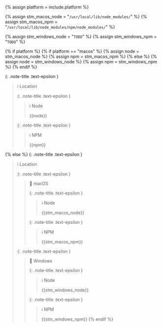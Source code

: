 <!-- _includes/docs/env/nodejs/ -->

<!-- USE CASE -->
<!-- 1. include docs/env/nodejs/location.md  -->
<!-- 2. include docs/env/nodejs/location.md platform="macos" -->
<!-- 3. include docs/env/nodejs/location.md platform="windows" -->

{% assign platform = include.platform %}

{% assign stm_macos_node =  "`/usr/local/lib/node_modules/`" %}
{% assign stm_macos_npm =  "`/usr/local/lib/node_modules/npm/node_modules/`" %}

{% assign stm_windows_node =  "`TODO`" %}
{% assign stm_windows_npm =  "`TODO`" %}

<!-- macOS & Windows -->
{% if platform %}
    {% if platform == "macos" %}
        {% assign node =  stm_macos_node %}
        {% assign npm =  stm_macos_npm %}
    {% else %}
        {% assign node =  stm_windows_node %}
        {% assign npm =  stm_windows_npm %}
    {% endif %}

{: .note-title .text-epsilon }
> ℹ️ Location
>
> {: .note-title .text-epsilon }
>> ℹ️ Node
>> 
>> {{node}}
>
> {: .note-title .text-epsilon }
>> ℹ️ NPM
>> 
>> {{npm}}

<!-- ALL -->
{% else %}
{: .note-title .text-epsilon }
> ℹ️ Location
>
> {: .note-title .text-epsilon }
>> 🔘 macOS
>>
>> {: .note-title .text-epsilon }
>>> ℹ️ Node
>>>
>>> {{stm_macos_node}}
>>
>> {: .note-title .text-epsilon }
>>> ℹ️ NPM
>>>
>>> {{stm_macos_npm}}
>
> {: .note-title .text-epsilon }
>> 🔘 Windows
>>
>> {: .note-title .text-epsilon }
>>> ℹ️ Node
>>>
>>> {{stm_windows_node}}
>>
>> {: .note-title .text-epsilon }
>>> ℹ️ NPM
>>>
>>> {{stm_windows_npm}}
{% endif %}
